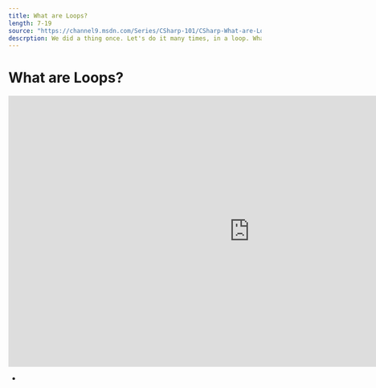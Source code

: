 ```yaml
---
title: What are Loops?
length: 7-19
source: "https://channel9.msdn.com/Series/CSharp-101/CSharp-What-are-Loops"
descrption: We did a thing once. Let's do it many times, in a loop. What are different kinds of loops. Do, While, For, Foreach, we'll explore how to repeat statements many times with C# and .NET.
---
```

# What are Loops?

<iframe src="https://channel9.msdn.com/Series/CSharp-101/CSharp-What-are-Loops/player?format=html5" width="960" height="540" allowFullScreen frameBorder="0" title="C#: What are Loops? [10 of 19] - Microsoft Channel 9 Video"></iframe>

- 
